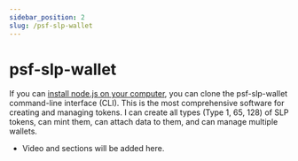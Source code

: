 ```yaml
---
sidebar_position: 2
slug: /psf-slp-wallet
---
```


# psf-slp-wallet

If you can [install node.js on your computer](https://www.youtube.com/watch?v=7pbQ4ZKPBiU), you can clone the psf-slp-wallet command-line interface (CLI). This is the most comprehensive software for creating and managing tokens. I can create all types (Type 1, 65, 128) of SLP tokens, can mint them, can attach data to them, and can manage multiple wallets.

- Video and sections will be added here.
